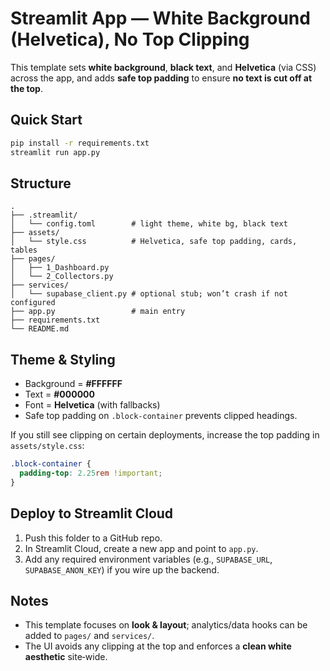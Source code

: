 # Streamlit App — White Background (Helvetica), No Top Clipping

This template sets **white background**, **black text**, and **Helvetica** (via CSS) across the app, and adds **safe top padding** to ensure **no text is cut off at the top**.

## Quick Start

```bash
pip install -r requirements.txt
streamlit run app.py
```

## Structure

```
.
├── .streamlit/
│   └── config.toml        # light theme, white bg, black text
├── assets/
│   └── style.css          # Helvetica, safe top padding, cards, tables
├── pages/
│   ├── 1_Dashboard.py
│   └── 2_Collectors.py
├── services/
│   └── supabase_client.py # optional stub; won’t crash if not configured
├── app.py                 # main entry
├── requirements.txt
└── README.md
```

## Theme & Styling

- Background = **#FFFFFF**
- Text = **#000000**
- Font = **Helvetica** (with fallbacks)
- Safe top padding on `.block-container` prevents clipped headings.

If you still see clipping on certain deployments, increase the top padding in `assets/style.css`:

```css
.block-container {
  padding-top: 2.25rem !important;
}
```

## Deploy to Streamlit Cloud

1. Push this folder to a GitHub repo.
2. In Streamlit Cloud, create a new app and point to `app.py`.
3. Add any required environment variables (e.g., `SUPABASE_URL`, `SUPABASE_ANON_KEY`) if you wire up the backend.

## Notes

- This template focuses on **look & layout**; analytics/data hooks can be added to `pages/` and `services/`.
- The UI avoids any clipping at the top and enforces a **clean white aesthetic** site‑wide.